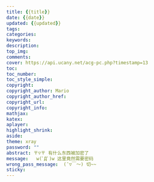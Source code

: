 ```yaml
---
title: {{title}}
date: {{date}}
updated: {{updated}}
tags:
categories:
keywords:
description:
top_img:
comments:
cover: https://api.ucany.net/acg-pc.php?timestamp=13
toc:
toc_number:
toc_style_simple:
copyright:
copyright_author: Mario
copyright_author_href:
copyright_url:
copyright_info:
mathjax:
katex:
aplayer:
highlight_shrink:
aside:
theme: xray
password: ""
abstract: 〒▽〒 有什么东西被加密了
message:   w(ﾟДﾟ)w 这里竟然需要密码
wrong_pass_message:  (ˉ▽￣～) 切~~
sticky:
---
```

